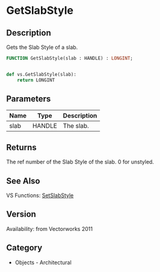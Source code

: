 # GetSlabStyle

## Description
Gets the Slab Style of a slab.

```pascal
FUNCTION GetSlabStyle(slab : HANDLE) : LONGINT;
```

```python

def vs.GetSlabStyle(slab):
    return LONGINT
```

## Parameters
|Name|Type|Description|
|---|---|---|
|slab|HANDLE|The slab.|

## Returns
The ref number of the Slab Style of the slab. 0 for unstyled.

## See Also
VS Functions:
[SetSlabStyle](SetSlabStyle.md)

## Version
Availability: from Vectorworks 2011
## Category
* Objects - Architectural

